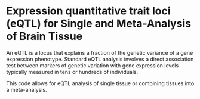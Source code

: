 # Expression quantitative trait loci (eQTL) for Single and Meta-Analysis of Brain Tissue 
          
An eQTL is a locus that explains a fraction of the genetic variance of a gene expression phenotype. Standard eQTL analysis involves a direct association test between markers of genetic variation with gene expression levels typically measured in tens or hundreds of individuals.               
               
This code allows for eQTL analysis of single tissue or combining tissues into a meta-analysis.                             
               
         
                  
      
  
   
   
